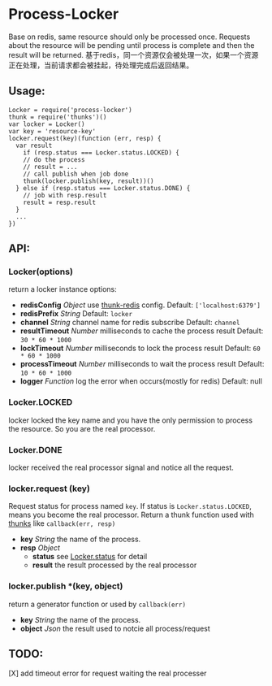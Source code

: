 Process-Locker
==============
Base on redis, same resource should only be processed once. Requests about the resource will be pending until process is complete and then the result will be returned.
基于redis，同一个资源仅会被处理一次，如果一个资源正在处理，当前请求都会被挂起，待处理完成后返回结果。

## Usage:
```
Locker = require('process-locker')
thunk = require('thunks')()
var locker = Locker()
var key = 'resource-key'
locker.request(key)(function (err, resp) {
  var result
	if (resp.status === Locker.status.LOCKED) {
    // do the process
    // result = ...
    // call publish when job done
    thunk(locker.publish(key, result))()
  } else if (resp.status === Locker.status.DONE) {
  	// job with resp.result
    result = resp.result
  }
  ...
})
```

## API:
### Locker(options)
return a locker instance
options:
- **redisConfig** *Object* use [thunk-redis](https://github.com/thunks/thunk-redis) config. Default: `['localhost:6379']`
- **redisPrefix** *String* Default: `locker`
- **channel** *String* channel name for redis subscribe Default: `channel`
- **resultTimeout** *Number* milliseconds to cache the process result Default: `30 * 60 * 1000`
- **lockTimeout** *Number* milliseconds to lock the process result Default: `60 * 60 * 1000`
- **processTimeout** *Number* milliseconds to wait the process result Default: `10 * 60 * 1000`
- **logger** *Function* log the error when occurs(mostly for redis) Default: null

### Locker.LOCKED
locker locked the key name and you have the only permission to process the resource. So you are the real processor.
### Locker.DONE
locker received the real processor signal and notice all the request.

### locker.request (key)
Request status for process named `key`. If status is `Locker.status.LOCKED`, means you become the real processor. Return a thunk function used with [thunks](https://github.com/thunks/thunks) like `callback(err, resp)`
- **key** *String* the name of the process.
- **resp** *Object*
	- **status** see [Locker.status](#Locker.status) for detail
	- **result** the result processed by the real processor

### locker.publish *(key, object)
return a generator function or used by `callback(err)`
- **key** *String* the name of the process.
- **object** *Json* the result used to notcie all process/request

## TODO:
[X] add timeout error for request waiting the real processer